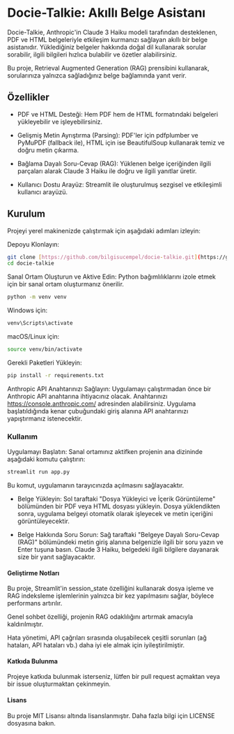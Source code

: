 # Docie-Talkie: Akıllı Belge Asistanı
Docie-Talkie, Anthropic'in Claude 3 Haiku modeli tarafından desteklenen, PDF ve HTML belgeleriyle etkileşim kurmanızı sağlayan akıllı bir belge asistanıdır. Yüklediğiniz belgeler hakkında doğal dil kullanarak sorular sorabilir, ilgili bilgileri hızlıca bulabilir ve özetler alabilirsiniz.

Bu proje, Retrieval Augmented Generation (RAG) prensibini kullanarak, sorularınıza yalnızca sağladığınız belge bağlamında yanıt verir.

## Özellikler
* PDF ve HTML Desteği: Hem PDF hem de HTML formatındaki belgeleri yükleyebilir ve işleyebilirsiniz.

* Gelişmiş Metin Ayrıştırma (Parsing): PDF'ler için pdfplumber ve PyMuPDF (fallback ile), HTML için ise BeautifulSoup kullanarak temiz ve doğru metin çıkarma.

* Bağlama Dayalı Soru-Cevap (RAG): Yüklenen belge içeriğinden ilgili parçaları alarak Claude 3 Haiku ile doğru ve ilgili yanıtlar üretir.

* Kullanıcı Dostu Arayüz: Streamlit ile oluşturulmuş sezgisel ve etkileşimli kullanıcı arayüzü.

## Kurulum
Projeyi yerel makinenizde çalıştırmak için aşağıdaki adımları izleyin:

Depoyu Klonlayın:
```bash
git clone [https://github.com/bilgisucempel/docie-talkie.git](https://github.com/bilgisucempel/docie-talkie.git)
cd docie-talkie
```

Sanal Ortam Oluşturun ve Aktive Edin:
Python bağımlılıklarını izole etmek için bir sanal ortam oluşturmanız önerilir.
```bash
python -m venv venv
```
Windows için:
```bash
venv\Scripts\activate
```
macOS/Linux için:
```bash
source venv/bin/activate
```
Gerekli Paketleri Yükleyin:
```bash
pip install -r requirements.txt
```
Anthropic API Anahtarınızı Sağlayın:
Uygulamayı çalıştırmadan önce bir Anthropic API anahtarına ihtiyacınız olacak. Anahtarınızı https://console.anthropic.com/ adresinden alabilirsiniz. Uygulama başlatıldığında kenar çubuğundaki giriş alanına API anahtarınızı yapıştırmanız istenecektir.

### Kullanım
Uygulamayı Başlatın:
Sanal ortamınız aktifken projenin ana dizininde aşağıdaki komutu çalıştırın:
```bash
streamlit run app.py
```
Bu komut, uygulamanın tarayıcınızda açılmasını sağlayacaktır.

* Belge Yükleyin:
Sol taraftaki "Dosya Yükleyici ve İçerik Görüntüleme" bölümünden bir PDF veya HTML dosyası yükleyin. Dosya yüklendikten sonra, uygulama belgeyi otomatik olarak işleyecek ve metin içeriğini görüntüleyecektir.

* Belge Hakkında Soru Sorun:
Sağ taraftaki "Belgeye Dayalı Soru-Cevap (RAG)" bölümündeki metin giriş alanına belgenizle ilgili bir soru yazın ve Enter tuşuna basın. Claude 3 Haiku, belgedeki ilgili bilgilere dayanarak size bir yanıt sağlayacaktır.

#### Geliştirme Notları
Bu proje, Streamlit'in session_state özelliğini kullanarak dosya işleme ve RAG indeksleme işlemlerinin yalnızca bir kez yapılmasını sağlar, böylece performans artırılır.

Genel sohbet özelliği, projenin RAG odaklılığını artırmak amacıyla kaldırılmıştır.

Hata yönetimi, API çağrıları sırasında oluşabilecek çeşitli sorunları (ağ hataları, API hataları vb.) daha iyi ele almak için iyileştirilmiştir.

#### Katkıda Bulunma
Projeye katkıda bulunmak isterseniz, lütfen bir pull request açmaktan veya bir issue oluşturmaktan çekinmeyin.

#### Lisans
Bu proje MIT Lisansı altında lisanslanmıştır. Daha fazla bilgi için LICENSE dosyasına bakın.